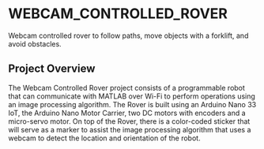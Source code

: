 # WEBCAM_CONTROLLED_ROVER
 Webcam controlled rover to follow paths, move objects with a forklift, and avoid obstacles.
 
## Project Overview
The Webcam Controlled Rover project consists of a programmable robot that can communicate with MATLAB over Wi-Fi to perform operations using an image processing algorithm. The Rover is built using an Arduino Nano 33 IoT, the Arduino Nano Motor Carrier, two DC motors with encoders and a micro-servo motor. On top of the Rover, there is a color-coded sticker that will serve as a marker to assist the image processing algorithm that uses a webcam to detect the location and orientation of the robot.
